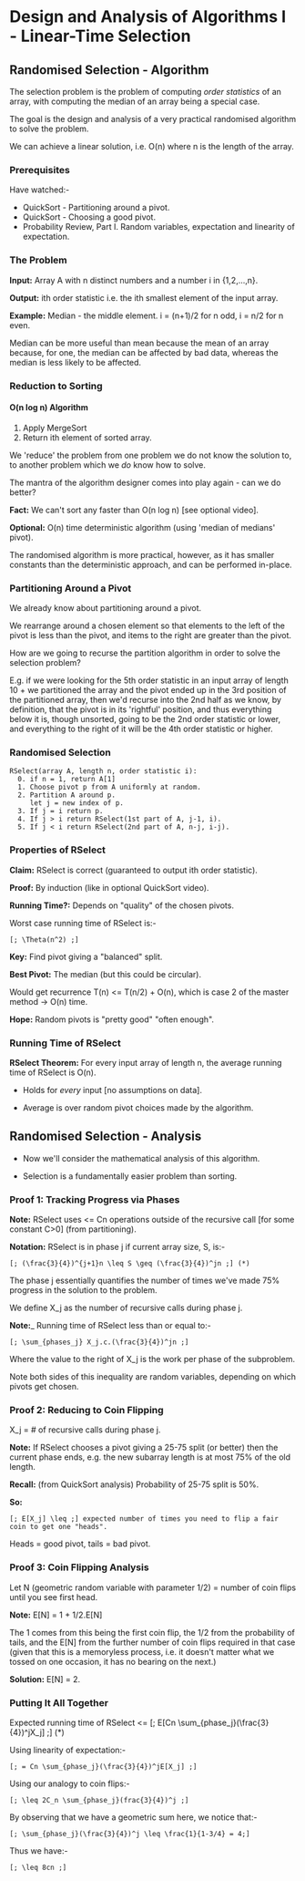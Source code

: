 Design and Analysis of Algorithms I - Linear-Time Selection
===========================================================

Randomised Selection - Algorithm
--------------------------------

The selection problem is the problem of computing *order statistics* of an array, with
computing the median of an array being a special case.

The goal is the design and analysis of a very practical randomised algorithm to solve the
problem.

We can achieve a linear solution, i.e. O(n) where n is the length of the array.

### Prerequisites ###

Have watched:-

* QuickSort - Partitioning around a pivot.
* QuickSort - Choosing a good pivot.
* Probability Review, Part I. Random variables, expectation and linearity of expectation.

### The Problem ###

__Input:__ Array A with n distinct numbers and a number i in {1,2,...,n}.

__Output:__ ith order statistic i.e. the ith smallest element of the input array.

__Example:__ Median - the middle element. i = (n+1)/2 for n odd, i = n/2 for n even.

Median can be more useful than mean because the mean of an array because, for one, the median
can be affected by bad data, whereas the median is less likely to be affected.

### Reduction to Sorting ###

#### O(n log n) Algorithm ####

1. Apply MergeSort
2. Return ith element of sorted array.

We 'reduce' the problem from one problem we do not know the solution to, to another problem
which we *do* know how to solve.

The mantra of the algorithm designer comes into play again - can we do better?

__Fact:__ We can't sort any faster than O(n log n) [see optional video].

__Optional:__ O(n) time deterministic algorithm (using 'median of medians' pivot).

The randomised algorithm is more practical, however, as it has smaller constants than the
deterministic approach, and can be performed in-place.

### Partitioning Around a Pivot ###

We already know about partitioning around a pivot.

We rearrange around a chosen element so that elements to the left of the pivot is less than the
pivot, and items to the right are greater than the pivot.

How are we going to recurse the partition algorithm in order to solve the selection problem?

E.g. if we were looking for the 5th order statistic in an input array of length 10 + we
partitioned the array and the pivot ended up in the 3rd position of the partitioned array, then
we'd recurse into the 2nd half as we know, by definition, that the pivot is in its 'rightful'
position, and thus everything below it is, though unsorted, going to be the 2nd order statistic
or lower, and everything to the right of it will be the 4th order statistic or higher.

### Randomised Selection ###

    RSelect(array A, length n, order statistic i):
      0. if n = 1, return A[1]
      1. Choose pivot p from A uniformly at random.
      2. Partition A around p.
         let j = new index of p.
      3. If j = i return p.
      4. If j > i return RSelect(1st part of A, j-1, i).
      5. If j < i return RSelect(2nd part of A, n-j, i-j).

### Properties of RSelect ###

__Claim:__ RSelect is correct (guaranteed to output ith order statistic).

__Proof:__ By induction (like in optional QuickSort video).

__Running Time?:__ Depends on "quality" of the chosen pivots.

Worst case running time of RSelect is:-

    [; \Theta(n^2) ;]

__Key:__ Find pivot giving a "balanced" split.

__Best Pivot:__ The median (but this could be circular).

Would get recurrence T(n) <= T(n/2) + O(n), which is case 2 of the master method -> O(n) time.

__Hope:__ Random pivots is "pretty good" "often enough".

### Running Time of RSelect ###

__RSelect Theorem:__ For every input array of length n, the average running time of RSelect is
O(n).

* Holds for *every* input [no assumptions on data].

* Average is over random pivot choices made by the algorithm.

Randomised Selection - Analysis
-------------------------------

* Now we'll consider the mathematical analysis of this algorithm.

* Selection is a fundamentally easier problem than sorting.

### Proof 1: Tracking Progress via Phases ###

__Note:__ RSelect uses <= Cn operations outside of the recursive call [for some constant C>0]
(from partitioning).

__Notation:__ RSelect is in phase j if current array size, S, is:-

    [; (\frac{3}{4})^{j+1}n \leq S \geq (\frac{3}{4})^jn ;] (*)

The phase j essentially quantifies the number of times we've made 75% progress in the solution
to the problem.

We define X_j as the number of recursive calls during phase j.

__Note:___ Running time of RSelect less than or equal to:-

    [; \sum_{phases_j} X_j.c.(\frac{3}{4})^jn ;]

Where the value to the right of X_j is the work per phase of the subproblem.

Note both sides of this inequality are random variables, depending on which pivots get chosen.

### Proof 2: Reducing to Coin Flipping ###

X_j = # of recursive calls during phase j.

__Note:__ If RSelect chooses a pivot giving a 25-75 split (or better) then the current phase
ends, e.g. the new subarray length is at most 75% of the old length.

__Recall:__ (from QuickSort analysis) Probability of 25-75 split is 50%.

__So:__

    [; E[X_j] \leq ;] expected number of times you need to flip a fair coin to get one "heads".

Heads = good pivot, tails = bad pivot.

### Proof 3: Coin Flipping Analysis ###

Let N (geometric random variable with parameter 1/2) = number of coin flips until you see first
head.

__Note:__ E[N] = 1 + 1/2.E[N]

The 1 comes from this being the first coin flip, the 1/2 from the probability of tails, and the
E[N] from the further number of coin flips required in that case (given that this is a
memoryless process, i.e. it doesn't matter what we tossed on one occasion, it has no bearing on
the next.)

__Solution:__ E[N] = 2.

### Putting It All Together ###

Expected running time of RSelect <=
    [; E[Cn \sum_{phase_j}(\frac{3}{4})^jX_j] ;] (*)

Using linearity of expectation:-

    [; = Cn \sum_{phase_j}(\frac{3}{4})^jE[X_j] ;]

Using our analogy to coin flips:-

    [; \leq 2C_n \sum_{phase_j}(frac{3}{4})^j ;]

By observing that we have a geometric sum here, we notice that:-

    [; \sum_{phase_j}(\frac{3}{4})^j \leq \frac{1}{1-3/4} = 4;]

Thus we have:-

    [; \leq 8cn ;]
